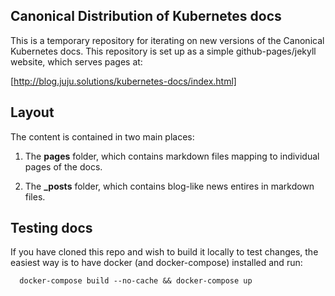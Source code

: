 ## Canonical Distribution of Kubernetes docs

This is a temporary repository for iterating on new versions of the Canonical Kubernetes docs. This repository is set up as a simple github-pages/jekyll website, which serves pages at:

[http://blog.juju.solutions/kubernetes-docs/index.html]

## Layout

The content is contained in two main places:

1.  The **pages** folder, which contains markdown files mapping to individual pages of the docs.

1.  The **_posts** folder, which contains blog-like news entires in markdown files.

## Testing docs

If you have cloned this repo and wish to build it locally to test changes, the easiest way is to have docker (and docker-compose) installed and run:

      docker-compose build --no-cache && docker-compose up
